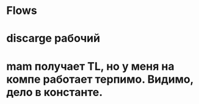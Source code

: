 # Flows
# discarge рабочий
# mam получает TL, но у меня на компе работает терпимо. Видимо, дело в константе.
